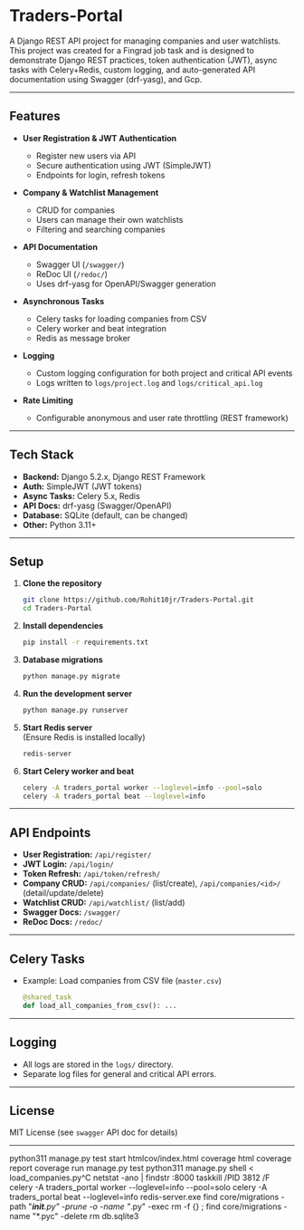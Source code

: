 # Traders-Portal

A Django REST API project for managing companies and user watchlists.  
This project was created for a Fingrad job task and is designed to demonstrate Django REST practices, token authentication (JWT), async tasks with Celery+Redis, custom logging, and auto-generated API documentation using Swagger (drf-yasg), and Gcp.

---

## Features

- **User Registration & JWT Authentication**  
  - Register new users via API
  - Secure authentication using JWT (SimpleJWT)
  - Endpoints for login, refresh tokens

- **Company & Watchlist Management**  
  - CRUD for companies
  - Users can manage their own watchlists
  - Filtering and searching companies

- **API Documentation**  
  - Swagger UI (`/swagger/`)
  - ReDoc UI (`/redoc/`)
  - Uses drf-yasg for OpenAPI/Swagger generation

- **Asynchronous Tasks**  
  - Celery tasks for loading companies from CSV
  - Celery worker and beat integration
  - Redis as message broker

- **Logging**  
  - Custom logging configuration for both project and critical API events
  - Logs written to `logs/project.log` and `logs/critical_api.log`

- **Rate Limiting**  
  - Configurable anonymous and user rate throttling (REST framework)

---

## Tech Stack

- **Backend:** Django 5.2.x, Django REST Framework
- **Auth:** SimpleJWT (JWT tokens)
- **Async Tasks:** Celery 5.x, Redis
- **API Docs:** drf-yasg (Swagger/OpenAPI)
- **Database:** SQLite (default, can be changed)
- **Other:** Python 3.11+

---

## Setup

1. **Clone the repository**
   ```sh
   git clone https://github.com/Rohit10jr/Traders-Portal.git
   cd Traders-Portal
   ```

2. **Install dependencies**
   ```sh
   pip install -r requirements.txt
   ```

3. **Database migrations**
   ```sh
   python manage.py migrate
   ```

4. **Run the development server**
   ```sh
   python manage.py runserver
   ```

5. **Start Redis server**  
   (Ensure Redis is installed locally)
   ```sh
   redis-server
   ```

6. **Start Celery worker and beat**
   ```sh
   celery -A traders_portal worker --loglevel=info --pool=solo
   celery -A traders_portal beat --loglevel=info
   ```

---

## API Endpoints

- **User Registration:** `/api/register/`
- **JWT Login:** `/api/login/`
- **Token Refresh:** `/api/token/refresh/`
- **Company CRUD:** `/api/companies/` (list/create), `/api/companies/<id>/` (detail/update/delete)
- **Watchlist CRUD:** `/api/watchlist/` (list/add)
- **Swagger Docs:** `/swagger/`
- **ReDoc Docs:** `/redoc/`

---

## Celery Tasks

- Example: Load companies from CSV file (`master.csv`)
  ```python
  @shared_task
  def load_all_companies_from_csv(): ...
  ```

---

## Logging

- All logs are stored in the `logs/` directory.
- Separate log files for general and critical API errors.

---

## License

MIT License (see `swagger` API doc for details)

---

<!--
## Links

- [Swagger UI](http://localhost:8000/swagger/)
- [ReDoc UI](http://localhost:8000/redoc/)
- [GitHub Repository](https://github.com/Rohit10jr/Traders-Portal)

---

## Contact

For support or questions, email: support@tradebrain.com
 -->





















<!--  -->
python311 manage.py test
start htmlcov/index.html
coverage html 
coverage report
coverage run manage.py test
python311 manage.py shell < load_companies.py^C
netstat -ano | findstr :8000
taskkill /PID 3812 /F
celery -A traders_portal worker --loglevel=info --pool=solo
celery -A traders_portal beat --loglevel=info
redis-server.exe
find core/migrations -path "*__init__.py" -prune -o -name "*.py" -exec rm -f {} \;
find core/migrations -name "*.pyc" -delete
rm db.sqlite3

